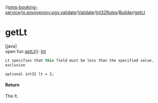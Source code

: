 //[pms-booking-service](../../../../../index.md)/[io.envoyproxy.pgv.validate](../../../index.md)/[Validate](../../index.md)/[Int32Rules](../index.md)/[Builder](index.md)/[getLt](get-lt.md)

# getLt

[java]\
open fun [getLt](get-lt.md)(): [Int](https://kotlinlang.org/api/core/kotlin-stdlib/kotlin/-int/index.html)

```kotlin
Lt specifies that this field must be less than the specified value,
exclusive

```
`optional int32 lt = 2;`

#### Return

The lt.